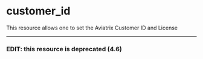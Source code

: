 # customer_id

This resource allows one to set the Aviatrix Customer ID and License

---
### EDIT: this resource is deprecated (4.6)
